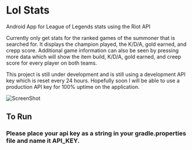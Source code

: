 # Lol Stats
Android App for League of Legends stats using the Riot API

Currently only get stats for the ranked games of the summoner that is searched for.  It displays the champion played, the K/D/A, gold earned, and crepp score.  Additional game information can also be seen by pressing more data which will show the item build, K/D/A, gold earned, and creep score for every player on both teams.

This project is still under development and is still using a development API key which is reset every 24 hours.  Hopefully soon I will be able to use a production API key for 100% uptime on the application.


![ScreenShot](https://raw.github.com/soaresb/LolStats/master/demoPicture.png)


## To Run
### Please place your api key as a string in your gradle.properties file and name it API_KEY. 
